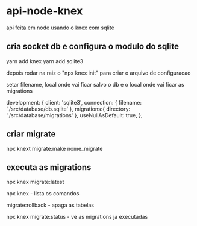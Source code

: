 # api-node-knex
api feita em node usando o knex com sqlite


## cria socket db e configura o modulo do sqlite

yarn add knex 
yarn add sqlite3

depois rodar na raiz o "npx knex init" para criar o arquivo de configuracao

setar filename, local onde vai ficar salvo o db e o local onde vai ficar as migrations

  development: {
    client: 'sqlite3',
    connection: {
      filename: './src/database/db.sqlite'
    },
    migrations:{
      directory: './src/database/migrations'
    },
    useNullAsDefault: true,
  },


## criar migrate

npx knext migrate:make nome_migrate

## executa as migrations

npx knex migrate:latest    


npx knex   -   lista os comandos


migrate:rollback  - apaga as tabelas

npx knex migrate:status  - ve as migrations ja executadas
